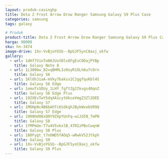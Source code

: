 ```yaml
---
layout: produk-casinghp
title: Dota 2 Frost Arrow Drow Ranger Samsung Galaxy S9 Plus Case
categories: samsung
tags: galaxy

# Produk
product-title: Dota 2 Frost Arrow Drow Ranger Samsung Galaxy S9 Plus Case
harga: 90000
sku: hn-3474
image-drive: 1Xv-VvBjoYGSb--BpGJF5ynC8axj_okfw
gallery:
  - url: 1dHf7VinTo0HJUxYDlv8FgEsC0DajPYBp
    title: Galaxy Note 8
  - url: 1L300bw_B2vqBHRLIo9oyR1OLh6u7c0rn
    title: Galaxy S6
  - url: 1KlUhJiaA-mVky7baksx2C2ggfquKbl4S
    title: Galaxy S6 Edge
  - url: 1omuTsSDUy_1LHY_fgftZg2Ikvgs40qnZ
    title: Galaxy S6 Edge Plus
  - url: 19ZXEvTwY5dqXA1cytUkceVmgZ3Zl2DEE
    title: Galaxy S7
  - url: 1MOHpNc4B6bAhTc6SdkqhJBykWvebVR9Q
    title: Galaxy S7 Edge
  - url: 1908Hd08xQ9Y9ZXpYUnFq-wiJdIN_fmPN
    title: Galaxy S8
  - url: 1YMPmUe-T7u4V5vkxlB_47RIzPBvCwqnW
    title: Galaxy S8 Plus
  - url: 180Fygt_t7nOWD5fAOq5-wRwkVS2Jtkph
    title: Galaxy S9
  - url: 1Xv-VvBjoYGSb--BpGJF5ynC8axj_okfw
    title: Galaxy S9 Plus
---
```

